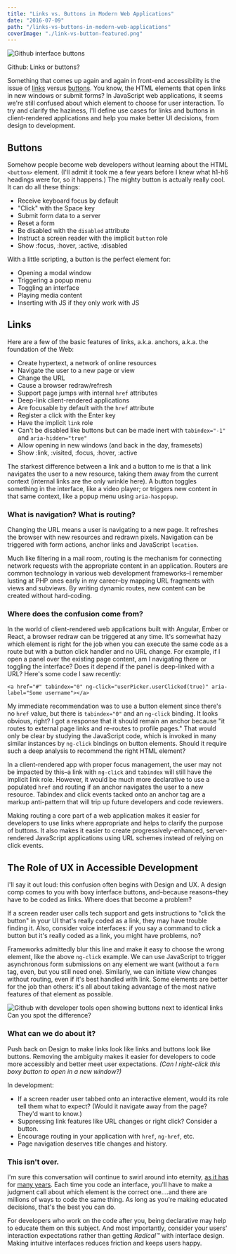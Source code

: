 ```yaml
---
title: "Links vs. Buttons in Modern Web Applications"
date: "2016-07-09"
path: "/links-vs-buttons-in-modern-web-applications"
coverImage: "./link-vs-button-featured.png"
---
```


![Github interface buttons](./link-or-button-1.jpg)

Github: Links or buttons?

Something that comes up again and again in front-end accessibility is the issue of [links](https://developer.mozilla.org/en-US/docs/Web/HTML/Element/a) versus [buttons](https://developer.mozilla.org/en-US/docs/Web/HTML/Element/button). You know, the HTML elements that open links in new windows or submit forms? In JavaScript web applications, it seems we're still confused about which element to choose for user interaction. To try and clarify the haziness, I'll define use cases for links and buttons in client-rendered applications and help you make better UI decisions, from design to development.

## Buttons

Somehow people become web developers without learning about the HTML `<button>` element. (I'll admit it took me a few years before I knew what h1-h6 headings were for, so it happens.) The mighty button is actually really cool. It can do all these things:

- Receive keyboard focus by default
- "Click" with the Space key
- Submit form data to a server
- Reset a form
- Be disabled with the `disabled` attribute
- Instruct a screen reader with the implicit `button` role
- Show :focus, :hover, :active, :disabled

With a little scripting, a button is the perfect element for:

- Opening a modal window
- Triggering a popup menu
- Toggling an interface
- Playing media content
- Inserting with JS if they only work with JS

## Links

Here are a few of the basic features of links, a.k.a. anchors, a.k.a. the foundation of the Web:

- Create hypertext, a network of online resources
- Navigate the user to a new page or view
- Change the URL
- Cause a browser redraw/refresh
- Support page jumps with internal `href` attributes
- Deep-link client-rendered applications
- Are focusable by default with the `href` attribute
- Register a click with the Enter key
- Have the implicit `link` role
- Can't be disabled like buttons but can be made inert with `tabindex="-1"` and `aria-hidden="true"`
- Allow opening in new windows (and back in the day, framesets)
- Show :link, :visited, :focus, :hover, :active

The starkest difference between a link and a button to me is that a link navigates the user to a new resource, taking them away from the current context (internal links are the only wrinkle here). A button toggles something in the interface, like a video player; or triggers new content in that same context, like a popup menu using `aria-haspopup`.

### What is navigation? What is routing?

Changing the URL means a user is navigating to a new page. It refreshes the browser with new resources and redrawn pixels. Navigation can be triggered with form actions, anchor links and JavaScript `location`.

Much like filtering in a mail room, routing is the mechanism for connecting network requests with the appropriate content in an application. Routers are common technology in various web development frameworks–I remember lusting at PHP ones early in my career–by mapping URL fragments with views and subviews. By writing dynamic routes, new content can be created without hard-coding.

### Where does the confusion come from?

In the world of client-rendered web applications built with Angular, Ember or React, a browser redraw can be triggered at any time. It's somewhat hazy which element is right for the job when you can execute the same code as a route but with a button click handler and no URL change. For example, if I open a panel over the existing page content, am I navigating there or toggling the interface? Does it depend if the panel is deep-linked with a URL? Here's some code I saw recently:

```
<a href="#" tabindex="0" ng-click="userPicker.userClicked(true)" aria-label="Some username"></a>
```

My immediate recommendation was to use a button element since there's no `href` value, but there is `tabindex="0"` and an `ng-click` binding. It looks obvious, right? I got a response that it should remain an anchor because "it routes to external page links and re-routes to profile pages." That would only be clear by studying the JavaScript code, which is invoked in many similar instances by `ng-click` bindings on button elements. Should it require such a deep analysis to recommend the right HTML element?

In a client-rendered app with proper focus management, the user may not be impacted by this–a link with `ng-click` and `tabindex` will still have the implicit link role. However, it would be much more declarative to use a populated `href` and routing if an anchor navigates the user to a new resource. Tabindex and click events tacked onto an anchor tag are a markup anti-pattern that will trip up future developers and code reviewers.

Making routing a core part of a web application makes it easier for developers to use links where appropriate and helps to clarify the purpose of buttons. It also makes it easier to create progressively-enhanced, server-rendered JavaScript applications using URL schemes instead of relying on click events.

## The Role of UX in Accessible Development

I'll say it out loud: this confusion often begins with Design and UX. A design comp comes to you with boxy interface buttons, and–because reasons–they have to be coded as links. Where does that become a problem?

If a screen reader user calls tech support and gets instructions to "click the button" in your UI that's really coded as a link, they may have trouble finding it. Also, consider voice interfaces: if you say a command to click a button but it's really coded as a link, you might have problems, no?

Frameworks admittedly blur this line and make it easy to choose the wrong element, like the above `ng-click` example. We can use JavaScript to trigger asynchronous form submissions on any element we want (without a `form` tag, even, but you still need one). Similarly, we can initiate view changes without routing, even if it's best handled with link. Some elements are better for the job than others: it's all about taking advantage of the most native features of that element as possible.

![Github with developer tools open showing buttons next to identical links](./github-1.png "Open image in a new window")
Can you spot the difference?

### What can we do about it?

Push back on Design to make links look like links and buttons look like buttons. Removing the ambiguity makes it easier for developers to code more accessibly and better meet user expectations. _(Can I right-click this boxy button to open in a new window?)_

In development:

- If a screen reader user tabbed onto an interactive element, would its role tell them what to expect? (Would it navigate away from the page? They'd want to know.)
- Suppressing link features like URL changes or right click? Consider a button.
- Encourage routing in your application with `href`, `ng-href`, etc.
- Page navigation deserves title changes and history.

### This isn't over.

I'm sure this conversation will continue to swirl around into eternity, [as it has](https://www.sitepoint.com/community/t/anchors-without-href/6690/7) for [many years](http://www.webaxe.org/proper-use-buttons-links/). Each time you code an interface, you'll have to make a judgment call about which element is the correct one....and there are millions of ways to code the same thing. As long as you're making educated decisions, that's the best you can do.

For developers who work on the code after you, being declarative may help to educate them on this subject. And most importantly, consider your users' interaction expectations rather than getting _Radical™_ with interface design. Making intuitive interfaces reduces friction and keeps users happy.
